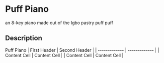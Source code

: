 # Puff Piano
an 8-key piano made out of the Igbo pastry puff puff

## Description
Puff Piano
| First Header  | Second Header |
| ------------- | ------------- |
| Content Cell  | Content Cell  |
| Content Cell  | Content Cell  |

